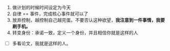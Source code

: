 1. 做计划的时候时间设定为今天
2. 自律 == 事件，完成核心事件就可以了
3. 放弃控制，越控制自己越完蛋。不要否认这种欲望，**我注意到一件事情，我要刷手机。**
4. 转变身份：承诺一致，定义一个身份，并且相信你就是这样的人

- [ ] 多看论文，我就是这样的人。
